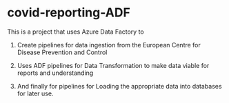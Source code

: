 # covid-reporting-ADF

This is a project that uses Azure Data Factory to 

1. Create pipelines for data ingestion from the European Centre for Disease Prevention and Control

2. Uses ADF pipelines for Data Transformation to make data viable for reports and understanding 

3. And finally for pipelines for Loading the appropriate data into databases for later use.
